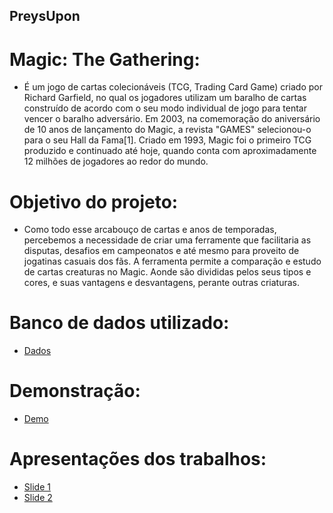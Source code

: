 ## PreysUpon

# Magic: The Gathering:

- É um jogo de cartas colecionáveis (TCG, Trading Card Game) criado por Richard Garfield, no qual os jogadores utilizam um baralho de cartas construído de acordo com o seu modo individual de jogo para tentar vencer o baralho adversário. Em 2003, na comemoração do aniversário de 10 anos de lançamento do Magic, a revista "GAMES" selecionou-o para o seu Hall da Fama[1]. Criado em 1993, Magic foi o primeiro TCG produzido e continuado até hoje, quando conta com aproximadamente 12 milhões de jogadores ao redor do mundo. 

# Objetivo do projeto:

- Como todo esse arcabouço de cartas e anos de temporadas, percebemos a necessidade de criar uma ferramente que facilitaria as disputas, desafios em campeonatos e até mesmo para proveito de jogatinas casuais dos fãs. A ferramenta permite a comparação e estudo de cartas creaturas no Magic. Aonde são divididas pelos seus tipos e cores, e suas vantagens e desvantagens, perante outras criaturas.

# Banco de dados utilizado:

- [Dados](https://mtgjson.com/json/AllCards-x.json.zip)

# Demonstração:

* [Demo](https://joaosant0s.github.io/PreysUpon-visualizacao-2017-1/PreysUpon/index.html)

# Apresentações dos trabalhos:

* [Slide 1](https://docs.google.com/presentation/d/1ACfgtsNTGGxi0Z9UDIBLR_borld4uOwsBg-xMeepiqs/edit?usp=sharing)
* [Slide 2](https://docs.google.com/presentation/d/1xFiEK7_AcPbp1DlPMZrPgst4k8SEiZgBtZh0eQb94MY/edit?usp=sharing)